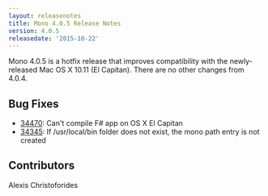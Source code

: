 ```yaml
---
layout: releasenotes
title: Mono 4.0.5 Release Notes
version: 4.0.5
releasedate: '2015-10-22'
---
```


Mono 4.0.5 is a hotfix release that improves compatibility with the newly-released Mac OS X 10.11 (El Capitan). There are no other changes from 4.0.4.

Bug Fixes
---------

* [34470](https://bugzilla.xamarin.com/show_bug.cgi?id=34470): Can't compile F# app on OS X El Capitan
* [34345](https://bugzilla.xamarin.com/show_bug.cgi?id=34345): If /usr/local/bin folder does not exist, the mono path entry is not created

Contributors
------------

Alexis Christoforides